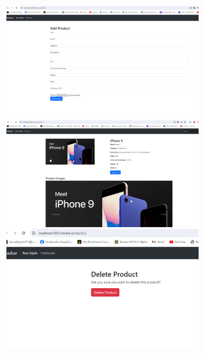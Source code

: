 ![add-page](https://github.com/tugberkurganci/react-products/blob/main/add.png)
![details-page](https://github.com/tugberkurganci/react-products/blob/main/details.png)
![delete-page](https://github.com/tugberkurganci/react-products/blob/main/delete.png)
